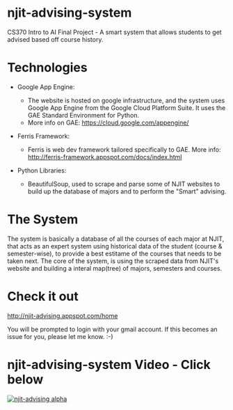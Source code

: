 # njit-advising-system
CS370 Intro to AI Final Project - A smart system that allows students to get advised based off course history.

# Technologies

*	Google App Engine:
	*	The website is hosted on google infrastructure, and the system uses Google App Engine from the Google Cloud Platform Suite. It uses the GAE Standard Environment for Python.
	*	More info on GAE: https://cloud.google.com/appengine/
*	Ferris Framework:
	*	Ferris is web dev framework tailored specifically to GAE. More info: http://ferris-framework.appspot.com/docs/index.html

*	Python Libraries:
	* 	BeautifulSoup, used to scrape and parse some of NJIT websites to build up the database of majors and to perform the "Smart" advising.

# The System

The system is basically a database of all the courses of each major at NJIT, that acts as an expert system using historical data of the student (course & semester-wise), to provide a best estitame of the courses that needs to be taken next. The core of the system, is using the scraped data from NJIT's website and building a interal map(tree) of majors, semesters and courses.

# Check it out
http://njit-advising.appspot.com/home

You will be prompted to login with your gmail account. If this becomes an issue for you, please let me know.
:-)

# njit-advising-system Video - Click below

[![njit-advising alpha](https://media.giphy.com/media/1lvnUbdM5p49ma1URU/giphy.gif)](https://youtu.be/c6vjW5ljTJE)
